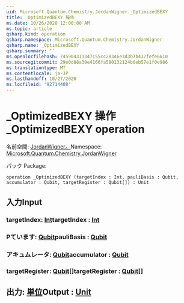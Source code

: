 ```yaml
---
uid: Microsoft.Quantum.Chemistry.JordanWigner._OptimizedBEXY
title: _OptimizedBEXY 操作
ms.date: 10/26/2020 12:00:00 AM
ms.topic: article
qsharp.kind: operation
qsharp.namespace: Microsoft.Quantum.Chemistry.JordanWigner
qsharp.name: _OptimizedBEXY
qsharp.summary: ''
ms.openlocfilehash: 745904313347c55cc28346e3d3b7b437fefe6610
ms.sourcegitcommit: 29e0d88a30e4166fa580132124b0eb57e1f0e986
ms.translationtype: MT
ms.contentlocale: ja-JP
ms.lasthandoff: 10/27/2020
ms.locfileid: "92714408"
---
```

# <a name="_optimizedbexy-operation"></a><span data-ttu-id="ed8fd-102">_OptimizedBEXY 操作</span><span class="sxs-lookup"><span data-stu-id="ed8fd-102">_OptimizedBEXY operation</span></span>

<span data-ttu-id="ed8fd-103">名前空間: [JordanWigner。](xref:Microsoft.Quantum.Chemistry.JordanWigner)</span><span class="sxs-lookup"><span data-stu-id="ed8fd-103">Namespace: [Microsoft.Quantum.Chemistry.JordanWigner](xref:Microsoft.Quantum.Chemistry.JordanWigner)</span></span>

<span data-ttu-id="ed8fd-104">パック [](https://nuget.org/packages/)</span><span class="sxs-lookup"><span data-stu-id="ed8fd-104">Package: [](https://nuget.org/packages/)</span></span>




```qsharp
operation _OptimizedBEXY (targetIndex : Int, pauliBasis : Qubit, accumulator : Qubit, targetRegister : Qubit[]) : Unit
```


## <a name="input"></a><span data-ttu-id="ed8fd-105">入力</span><span class="sxs-lookup"><span data-stu-id="ed8fd-105">Input</span></span>

### <a name="targetindex--int"></a><span data-ttu-id="ed8fd-106">targetIndex: [Int](xref:microsoft.quantum.lang-ref.int)</span><span class="sxs-lookup"><span data-stu-id="ed8fd-106">targetIndex : [Int](xref:microsoft.quantum.lang-ref.int)</span></span>




### <a name="paulibasis--qubit"></a><span data-ttu-id="ed8fd-107">Pています: [Qubit](xref:microsoft.quantum.lang-ref.qubit)</span><span class="sxs-lookup"><span data-stu-id="ed8fd-107">pauliBasis : [Qubit](xref:microsoft.quantum.lang-ref.qubit)</span></span>




### <a name="accumulator--qubit"></a><span data-ttu-id="ed8fd-108">アキュムレータ: [Qubit](xref:microsoft.quantum.lang-ref.qubit)</span><span class="sxs-lookup"><span data-stu-id="ed8fd-108">accumulator : [Qubit](xref:microsoft.quantum.lang-ref.qubit)</span></span>




### <a name="targetregister--qubit"></a><span data-ttu-id="ed8fd-109">targetRegister: [Qubit](xref:microsoft.quantum.lang-ref.qubit)[]</span><span class="sxs-lookup"><span data-stu-id="ed8fd-109">targetRegister : [Qubit](xref:microsoft.quantum.lang-ref.qubit)[]</span></span>





## <a name="output--unit"></a><span data-ttu-id="ed8fd-110">出力: [単位](xref:microsoft.quantum.lang-ref.unit)</span><span class="sxs-lookup"><span data-stu-id="ed8fd-110">Output : [Unit](xref:microsoft.quantum.lang-ref.unit)</span></span>

